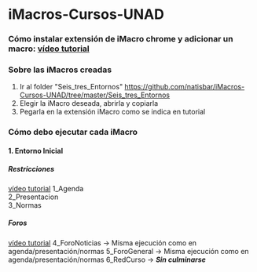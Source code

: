 # iMacros-Cursos-UNAD

### Cómo instalar extensión de iMacro chrome y adicionar un macro: [vídeo tutorial](https://www.loom.com/share/243adbfef5e04fe89741c337fecf807f)

### Sobre las iMacros creadas
1. Ir al folder "Seis_tres_Entornos" https://github.com/natisbar/iMacros-Cursos-UNAD/tree/master/Seis_tres_Entornos
2. Elegir la iMacro deseada, abrirla y copiarla
3. Pegarla en la extensión iMacro como se indica en tutorial

### Cómo debo ejecutar cada iMacro
#### 1. Entorno Inicial
  ##### Restricciones
  [vídeo tutorial](https://www.loom.com/share/86a52e5c736a46a8a9321e26ce3d6772)
    1_Agenda        
    2_Presentacion  
    3_Normas        
  ##### Foros
  [vídeo tutorial](https://www.loom.com/share/86a52e5c736a46a8a9321e26ce3d6772)
    4_ForoNoticias  -> Misma ejecución como en agenda/presentación/normas
    5_ForoGeneral 	-> Misma ejecución como en agenda/presentación/normas
    6_RedCurso      -> **_Sin culminarse_**
